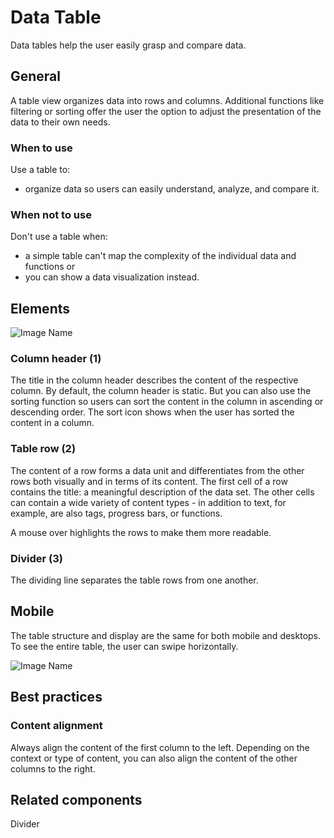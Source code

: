 # Data Table

Data tables help the user easily grasp and compare data.

## General

A table view organizes data into rows and columns. Additional functions like filtering or sorting offer the user the option to adjust the presentation of the data to their own needs.

### When  to use

Use a table to:

*	organize data so users can easily understand, analyze, and compare it.


### When not to use

Don't use a table when:

*	a simple table can't map the complexity of the individual data and functions or
*	you can show a data visualization instead.


## Elements

![Image Name](assets/3_components/data-table/data-table-elements.png)

### Column header (1)

The title in the column header describes the content of the respective column. By default, the column header is static. But you can also use the sorting function so users can sort the content in the column in ascending or descending order.
The sort icon shows when the user has sorted the content in a column.

### Table row (2)

The content of a row forms a data unit and differentiates from the other rows both visually and in terms of its content.
The first cell of a row contains the title: a meaningful description of the data set.
The other cells can contain a wide variety of content types - in addition to text, for example, are also tags, progress bars, or functions.

A mouse over highlights the rows to make them more readable.


### Divider (3)

The dividing line separates the table rows from one another.

## Mobile

The table structure and display are the same for both mobile and desktops. To see the entire table, the user can swipe horizontally.

![Image Name](assets/3_components/data-table/data-table-mobile.png)

## Best practices

### Content alignment

Always align the content of the first column to the left. Depending on the context or type of content, you can also align the content of the other columns to the right.


## Related components

Divider
